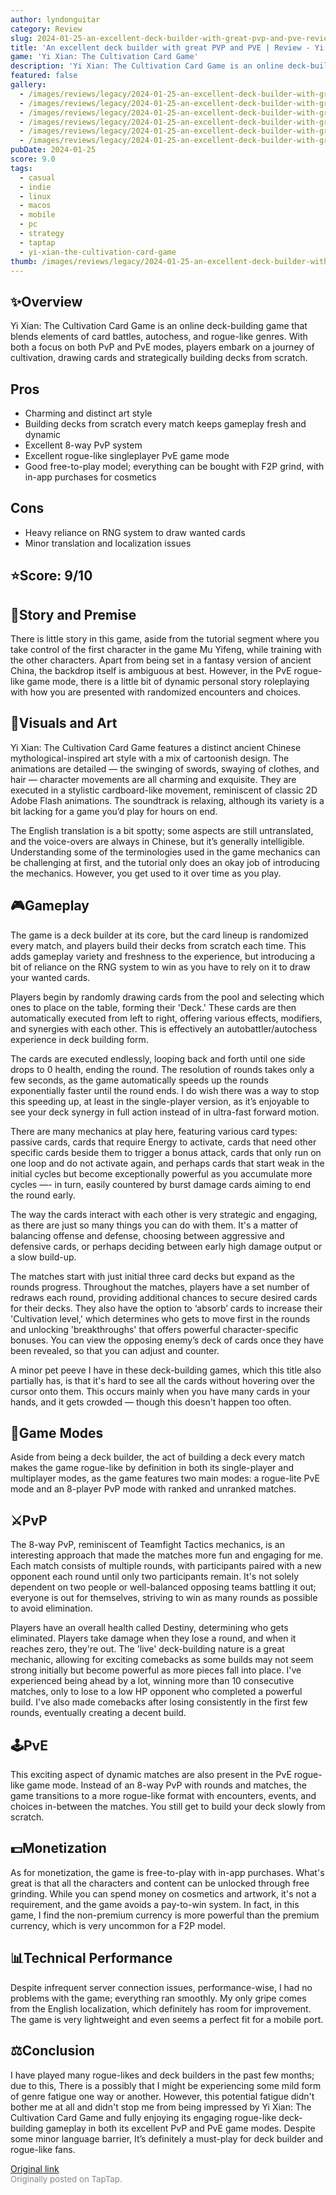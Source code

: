```yaml
---
author: lyndonguitar
category: Review
slug: 2024-01-25-an-excellent-deck-builder-with-great-pvp-and-pve-review-yi-xian-the-cultivation-card-g
title: 'An excellent deck builder with great PVP and PVE | Review - Yi Xian: The Cultivation Card Game'
game: 'Yi Xian: The Cultivation Card Game'
description: 'Yi Xian: The Cultivation Card Game is an online deck-building game that blends elements of card battles, autochess, and rogue-like genres. With both a focus on both PvP and PvE modes, players embark on a journey of cultivation, drawing cards and strategically building decks from scratch.'
featured: false
gallery:
  - /images/reviews/legacy/2024-01-25-an-excellent-deck-builder-with-great-pvp-and-pve--review---yi-xian-the-cultivation-card-g-0.avif
  - /images/reviews/legacy/2024-01-25-an-excellent-deck-builder-with-great-pvp-and-pve--review---yi-xian-the-cultivation-card-g-1.avif
  - /images/reviews/legacy/2024-01-25-an-excellent-deck-builder-with-great-pvp-and-pve--review---yi-xian-the-cultivation-card-g-2.avif
  - /images/reviews/legacy/2024-01-25-an-excellent-deck-builder-with-great-pvp-and-pve--review---yi-xian-the-cultivation-card-g-3.avif
  - /images/reviews/legacy/2024-01-25-an-excellent-deck-builder-with-great-pvp-and-pve--review---yi-xian-the-cultivation-card-g-4.avif
  - /images/reviews/legacy/2024-01-25-an-excellent-deck-builder-with-great-pvp-and-pve--review---yi-xian-the-cultivation-card-g-5.avif
pubDate: 2024-01-25
score: 9.0
tags:
  - casual
  - indie
  - linux
  - macos
  - mobile
  - pc
  - strategy
  - taptap
  - yi-xian-the-cultivation-card-game
thumb: /images/reviews/legacy/2024-01-25-an-excellent-deck-builder-with-great-pvp-and-pve--review---yi-xian-the-cultivation-card-g-0.avif
---
```



## ✨Overview
Yi Xian: The Cultivation Card Game is an online deck-building game that blends elements of card battles, autochess, and rogue-like genres. With both a focus on both PvP and PvE modes, players embark on a journey of cultivation, drawing cards and strategically building decks from scratch.




## Pros
- Charming and distinct art style
- Building decks from scratch every match keeps gameplay fresh and dynamic
- Excellent 8-way PvP system
- Excellent rogue-like singleplayer PvE game mode
- Good free-to-play model; everything can be bought with F2P grind, with in-app purchases for cosmetics
## Cons
- Heavy reliance on RNG system to draw wanted cards
- Minor translation and localization issues



## ⭐️Score: 9/10


## 📖Story and Premise
There is little story in this game, aside from the tutorial segment where you take control of the first character in the game Mu Yifeng, while training with the other characters. Apart from being set in a fantasy version of ancient China, the backdrop itself is ambiguous at best. However, in the PvE rogue-like game mode, there is a little bit of dynamic personal story roleplaying with how you are presented with randomized encounters and choices.


## 🎨Visuals and Art
Yi Xian: The Cultivation Card Game features a distinct ancient Chinese mythological-inspired art style with a mix of cartoonish design. The animations are detailed — the swinging of swords, swaying of clothes, and hair — character movements are all charming and exquisite. They are executed in a stylistic cardboard-like movement, reminiscent of classic 2D Adobe Flash animations. The soundtrack is relaxing, although its variety is a bit lacking for a game you’d play for hours on end.

The English translation is a bit spotty; some aspects are still untranslated, and the voice-overs are always in Chinese, but it’s generally intelligible. Understanding some of the terminologies used in the game mechanics can be challenging at first, and the tutorial only does an okay job of introducing the mechanics. However, you get used to it over time as you play.


## 🎮Gameplay
The game is a deck builder at its core, but the card lineup is randomized every match, and players build their decks from scratch each time. This adds gameplay variety and freshness to the experience, but introducing a bit of reliance on the RNG system to win as you have to rely on it to draw your wanted cards.

Players begin by randomly drawing cards from the pool and selecting which ones to place on the table, forming their 'Deck.' These cards are then automatically executed from left to right, offering various effects, modifiers, and synergies with each other. This is effectively an autobattler/autochess experience in deck building form.

The cards are executed endlessly, looping back and forth until one side drops to 0 health, ending the round. The resolution of rounds takes only a few seconds, as the game automatically speeds up the rounds exponentially faster until the round ends. I do wish there was a way to stop this speeding up, at least in the single-player version, as it’s enjoyable to see your deck synergy in full action instead of in ultra-fast forward motion.

There are many mechanics at play here, featuring various card types: passive cards, cards that require Energy to activate, cards that need other specific cards beside them to trigger a bonus attack, cards that only run on one loop and do not activate again, and perhaps cards that start weak in the initial cycles but become exceptionally powerful as you accumulate more cycles —- in turn, easily countered by burst damage cards aiming to end the round early.

The way the cards interact with each other is very strategic and engaging, as there are just so many things you can do with them. It's a matter of balancing offense and defense, choosing between aggressive and defensive cards, or perhaps deciding between early high damage output or a slow build-up.

The matches start with just initial three card decks but expand as the rounds progress. Throughout the matches, players have a set number of redraws each round, providing additional chances to secure desired cards for their decks. They also have the option to ‘absorb’ cards to increase their 'Cultivation level,' which determines who gets to move first in the rounds and unlocking 'breakthroughs' that offers powerful character-specific bonuses. You can view the opposing enemy’s deck of cards once they have been revealed, so that you can adjust and counter.

A minor pet peeve I have in these deck-building games, which this title also partially has, is that it's hard to see all the cards without hovering over the cursor onto them. This occurs mainly when you have many cards in your hands, and it gets crowded — though this doesn't happen too often.


## 📜Game Modes
Aside from being a deck builder, the act of building a deck every match makes the game rogue-like by definition in both its single-player and multiplayer modes, as the game features two main modes: a rogue-lite PvE mode and an 8-player PvP mode with ranked and unranked matches.


## ⚔️PvP
The 8-way PvP, reminiscent of Teamfight Tactics mechanics, is an interesting approach that made the matches more fun and engaging for me. Each match consists of multiple rounds, with participants paired with a new opponent each round until only two participants remain. It's not solely dependent on two people or well-balanced opposing teams battling it out; everyone is out for themselves, striving to win as many rounds as possible to avoid elimination.

Players have an overall health called Destiny, determining who gets eliminated. Players take damage when they lose a round, and when it reaches zero, they're out. The 'live' deck-building nature is a great mechanic, allowing for exciting comebacks as some builds may not seem strong initially but become powerful as more pieces fall into place. I've experienced being ahead by a lot, winning more than 10 consecutive matches, only to lose to a low HP opponent who completed a powerful build. I've also made comebacks after losing consistently in the first few rounds, eventually creating a decent build.


## 🕹PvE
This exciting aspect of dynamic matches are also present in the PvE rogue-like game mode. Instead of an 8-way PvP with rounds and matches, the game transitions to a more rogue-like format with encounters, events, and choices in-between the matches. You still get to build your deck slowly from scratch.


## 💵Monetization
As for monetization, the game is free-to-play with in-app purchases. What's great is that all the characters and content can be unlocked through free grinding. While you can spend money on cosmetics and artwork, it's not a requirement, and the game avoids a pay-to-win system. In fact, in this game, I find the non-premium currency is more powerful than the premium currency, which is very uncommon for a F2P model.


## 📊Technical Performance
Despite infrequent server connection issues, performance-wise, I had no problems with the game; everything ran smoothly. My only gripe comes from the English localization, which definitely has room for improvement. The game is very lightweight and even seems a perfect fit for a mobile port.


## ⚖️Conclusion
I have played many rogue-likes and deck builders in the past few months; due to this, There is a possibly that I might be experiencing some mild form of genre fatigue one way or another. However, this potential fatigue didn't bother me at all and didn't stop me from being impressed by Yi Xian: The Cultivation Card Game and fully enjoying its engaging rogue-like deck-building gameplay in both its excellent PvP and PvE game modes. Despite some minor language barrier, It’s definitely a must-play for deck builder and rogue-like fans.

[Original link](https://www.taptap.io/post/6866609)<br><span style="font-size: 0.95em; color: #888;">Originally posted on TapTap.</span>